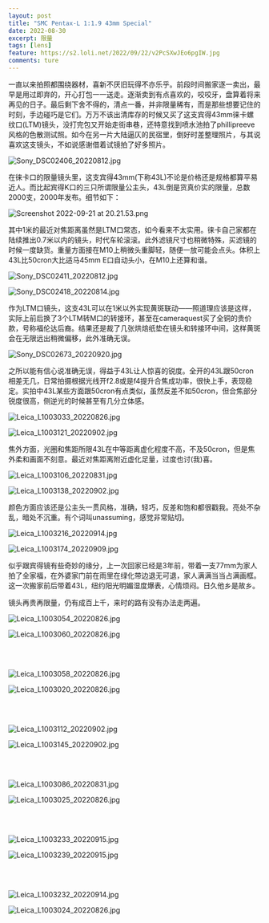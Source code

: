 ```yaml
---
layout: post
title: "SMC Pentax-L 1:1.9 43mm Special"
date: 2022-08-30
excerpt: 限量
tags: [lens]
feature: https://s2.loli.net/2022/09/22/v2PcSXwJEo6pgIW.jpg
comments: ture
---
```


一直以来拍照都围绕器材，喜新不厌旧玩得不亦乐乎。前段时间搬家逐一卖出，最早是用过即弃的，开心打包一一送走。逐渐卖到有点喜欢的，咬咬牙，盘算着将来再见的日子。最后剩下舍不得的，清点一番，并非限量稀有，而是那些想要记住的时刻，手边碰巧是它们。万万不该出清库存的时候又买了这支宾得43mm徕卡螺纹口(LTM)镜头，没打完包又开始走街串巷，还特意找到喷水池拍了phillipreeve风格的色散测试照。如今在另一片大陆逼仄的民宿里，倒好时差整理照片，与其说喜欢这支镜头，不如说感谢借着试镜拍了好多照片。

![Sony_DSC02406_20220812.jpg](https://s2.loli.net/2022/09/22/6ZUWfcDLpj7sH5N.jpg)

在徕卡口的限量镜头里，这支宾得43mm(下称43L)不论是价格还是规格都算平易近人。而比起宾得K口的三只所谓限量公主头，43L倒是货真价实的限量，总数2000支，2000年发布。细节如下：

![Screenshot 2022-09-21 at 20.21.53.png](https://s2.loli.net/2022/09/22/IA7d6M1e9jsk5hZ.png)

其中1米的最近对焦距离虽然是LTM口常态，如今看来不太实用。徕卡自己家都在陆续推出0.7米以内的镜头，时代车轮滚滚。此外滤镜尺寸也稍微特殊，买滤镜的时候一度缺货。重量方面接在M10上稍微头重脚轻，随便一放可能会点头。体积上43L比50cron大比适马45mm E口自动头小，在M10上还算和谐。

![Sony_DSC02411_20220812.jpg](https://s2.loli.net/2022/09/22/vpHjzI4f6yoAOeK.jpg)

![Sony_DSC02418_20220814.jpg](https://s2.loli.net/2022/09/22/Tx9fBVC1HqpshKc.jpg)

作为LTM口镜头，这支43L可以在1米以外实现黄斑联动——照道理应该是这样，实际上前后换了3个LTM转M口的转接环，甚至在cameraquest买了全铜的贵价款，号称福伦达后裔。结果还是裁了几张烘焙纸垫在镜头和转接环中间，这样黄斑会在无限远出稍微偏移，此外准确无误。

![Sony_DSC02673_20220920.jpg](https://s2.loli.net/2022/09/22/c9Xh2Ee4xbsmAFM.jpg)

之所以能有信心说准确无误，得益于43L让人惊喜的锐度。全开的43L跟50cron相差无几，日常拍摄根据光线开f2.8或是f4提升合焦成功率，很快上手，表现稳定。实拍中43L某些方面跟50cron有点类似，虽然反差不如50cron，但合焦部分锐度很高，侧逆光的时候甚至有几分立体感。

![Leica_L1003033_20220826.jpg](https://s2.loli.net/2022/09/22/NwsSKmafe1XF6lz.jpg)

![Leica_L1003121_20220902.jpg](https://s2.loli.net/2022/09/22/HvljMPYnQbGCWc1.jpg)

焦外方面，光圈和焦距所限43L在中等距离虚化程度不高，不及50cron，但是焦外柔和画面不刻意。最近对焦距离附近虚化足量，过度也讨(我)喜。

![Leica_L1003106_20220831.jpg](https://s2.loli.net/2022/09/22/cQjCxNqhW3YfsHp.jpg)

![Leica_L1003138_20220902.jpg](https://s2.loli.net/2022/09/22/y9nphADiECeQBlq.jpg)

颜色方面应该还是公主头一贯风格，准确，轻巧，反差和饱和都很戳我。亮处不杂乱，暗处不沉重。有个词叫unassuming，感觉非常贴切。

![Leica_L1003216_20220914.jpg](https://s2.loli.net/2022/09/22/vf4tYkXGVbAQic7.jpg)

![Leica_L1003174_20220909.jpg](https://s2.loli.net/2022/09/22/IDZ7kbanU5gCmuR.jpg)

似乎跟宾得镜有些奇妙的缘分，上一次回家已经是3年前，带着一支77mm为家人拍了全家福，在外婆家门前在雨里在绿化带边退无可退，家人满满当当占满画框。这一次搬家前后带着43L，纽约阳光明媚湿度爆表，心情烦闷。日久他乡是故乡。

镜头再贵再限量，仍有成百上千，来时的路有没有办法走两遍。

<!-- 歌词说，韶光逝，留无计，但愿我镜头不霉，底片不坏。 -->

<!-- ![Leica_L1003042_20220826.jpg](https://s2.loli.net/2022/09/22/XMaUsTxjEod3RVk.jpg) -->

![Leica_L1003054_20220826.jpg](https://s2.loli.net/2022/09/22/T712KI6OtweNzW4.jpg)

![Leica_L1003060_20220826.jpg](https://s2.loli.net/2022/09/22/4QNf5YJmgwSOo8y.jpg)

<br>
<br>

![Leica_L1003058_20220826.jpg](https://s2.loli.net/2022/09/22/Qw91aTJCdZjrhq5.jpg)

![Leica_L1003020_20220826.jpg](https://s2.loli.net/2022/09/22/IltHzdZDhrsgQAa.jpg)

<br>
<br>

![Leica_L1003112_20220902.jpg](https://s2.loli.net/2022/09/22/AHIC1ivjwrEQ7SP.jpg)

![Leica_L1003145_20220902.jpg](https://s2.loli.net/2022/09/22/nTOoHWqhBKdc47t.jpg)

<br>
<br>

![Leica_L1003086_20220831.jpg](https://s2.loli.net/2022/09/22/JHpNCGveqDOgTi4.jpg)

![Leica_L1003025_20220826.jpg](https://s2.loli.net/2022/09/22/Y7yURckdh5Dx1o4.jpg)

<br>
<br>

![Leica_L1003233_20220915.jpg](https://s2.loli.net/2022/09/22/EORl4o5Z7eHPhaS.jpg)

![Leica_L1003239_20220915.jpg](https://s2.loli.net/2022/09/22/IqX1CgDw87Za6fO.jpg)

<br>
<br>

![Leica_L1003232_20220914.jpg](https://s2.loli.net/2022/09/22/xqizJQR5HIMWEFb.jpg)

![Leica_L1003024_20220826.jpg](https://s2.loli.net/2022/09/22/KCRjqJLGcA9HVQZ.jpg)
